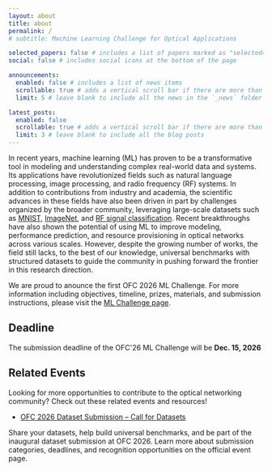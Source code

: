 ```yaml
---
layout: about
title: about
permalink: /
# subtitle: Machine Learning Challenge for Optical Applications

selected_papers: false # includes a list of papers marked as "selected={true}"
social: false # includes social icons at the bottom of the page

announcements:
  enabled: false # includes a list of news items
  scrollable: true # adds a vertical scroll bar if there are more than 3 news items
  limit: 5 # leave blank to include all the news in the `_news` folder

latest_posts:
  enabled: false
  scrollable: true # adds a vertical scroll bar if there are more than 3 new posts items
  limit: 3 # leave blank to include all the blog posts
---
```


In recent years, machine learning (ML) has proven to be a transformative tool in modeling and understanding complex real-world data and systems. Its applications have revolutionized fields such as natural language processing, image processing, and radio frequency (RF) systems. In addition to contributions from industry and academia, the scientific advances in these fields have also been driven in part by challenges organized by the broader community, leveraging large-scale datasets such as [MNIST](https://en.wikipedia.org/wiki/MNIST_database), [ImageNet](https://image-net.org/challenges/LSVRC/index.php), and [RF signal classification](https://rfchallenge.mit.edu/). Recent breakthroughs have also shown the potential of using ML to improve modeling, performance prediction, and resource provisioning in optical networks across various scales. However, despite the growing number of works, the field still lacks, to the best of our knowledge, universal benchmarks with structured datasets to guide the community in pushing forward the frontier in this research direction.

We are proud to anounce the first OFC 2026 ML Challenge. For more information including objectives, timeline, prizes, materials, and submission instructions, please visit the [ML Challenge page](/ml-challenge/).

## Deadline 
The submission deadline of the OFC'26 ML Challenge will be **Dec. 15, 2026**

## Related Events

Looking for more opportunities to contribute to the optical networking community? Check out these related events and resources!

- [OFC 2026 Dataset Submission – Call for Datasets](https://www.ofcconference.org/program/dataset-submission)


Share your datasets, help build universal benchmarks, and be part of the inaugural dataset submission at OFC 2026. Learn more about submission categories, deadlines, and recognition opportunities on the official event page.
